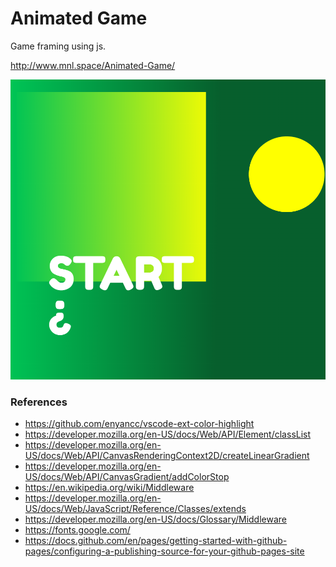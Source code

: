 # Animated Game
Game framing using js.

http://www.mnl.space/Animated-Game/

[![Animated-Gradient](Animated-Game.png)](http://mnl.space/Animated-Game/)


### References
- https://github.com/enyancc/vscode-ext-color-highlight
- https://developer.mozilla.org/en-US/docs/Web/API/Element/classList
- https://developer.mozilla.org/en-US/docs/Web/API/CanvasRenderingContext2D/createLinearGradient
- https://developer.mozilla.org/en-US/docs/Web/API/CanvasGradient/addColorStop
- https://en.wikipedia.org/wiki/Middleware
- https://developer.mozilla.org/en-US/docs/Web/JavaScript/Reference/Classes/extends
- https://developer.mozilla.org/en-US/docs/Glossary/Middleware
- https://fonts.google.com/
- https://docs.github.com/en/pages/getting-started-with-github-pages/configuring-a-publishing-source-for-your-github-pages-site